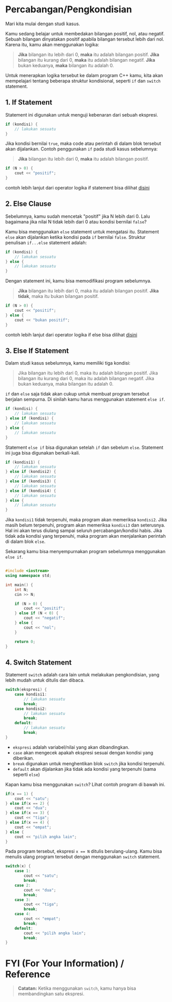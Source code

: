 # Percabangan/Pengkondisian

Mari kita mulai dengan studi kasus.

Kamu sedang belajar untuk membedakan bilangan positif, nol, atau negatif. Sebuah bilangan dinyatakan positif apabila bilangan tersebut lebih dari nol. Karena itu, kamu akan menggunakan logika:

> **Jika** bilangan itu lebih dari 0, **maka** itu adalah bilangan positif.
**Jika** bilangan itu kurang dari 0, **maka** itu adalah bilangan negatif.
**Jika** bukan keduanya, **maka** bilangan itu adalah 0.
> 

Untuk menerapkan logika tersebut ke dalam program C++ kamu, kita akan mempelajari tentang beberapa struktur kondisional, seperti `if` dan `switch` statement.

## 1. If Statement

Statement ini digunakan untuk menguji kebenaran dari sebuah ekspresi.

```cpp
if (kondisi) {
	// lakukan sesuatu
}
```

Jika kondisi bernilai `true`, maka code atau perintah di dalam blok tersebut akan dijalankan. Contoh penggunakan `if` pada studi kasus sebelumnya:

> **Jika** bilangan itu lebih dari 0, **maka** itu adalah bilangan positif.
> 

```cpp
if (N > 0) {
	cout << "positif";
}
```

contoh lebih lanjut dari operator logika if statement bisa dilihat [disini](https://www.youtube.com/watch?v=6dAAX5B85PM&list=PLZS-MHyEIRo4Ze0bbGB1WKBSNMPzi-eWI&index=18)

## 2. Else Clause

Sebelumnya, kamu sudah mencetak "positif" jika N lebih dari 0. Lalu bagaimana jika nilai N tidak lebih dari 0 atau kondisi bernilai `false`?

Kamu bisa menggunakan `else` statement untuk mengatasi itu. Statement `else` akan dijalankan ketika kondisi pada `if` bernilai `false`. Struktur penulisan `if...else` statement adalah:

```cpp
if (kondisi) {
	// lakukan sesuatu
} else {
	// lakukan sesuatu
}
```

Dengan statement ini, kamu bisa memodifikasi program sebelumnya.

> **Jika** bilangan itu lebih dari 0, maka itu adalah bilangan positif.
**Jika** **tidak**, maka itu bukan bilangan positif.
> 

```cpp
if (N > 0) {
	cout << "positif";
} else {
	cout << "bukan positif";
}
```

contoh lebih lanjut dari operator logika if else bisa dilihat [disini](https://www.youtube.com/watch?v=-9IyBehKm4g&list=PLZS-MHyEIRo4Ze0bbGB1WKBSNMPzi-eWI&index=19)

## 3. Else If Statement

Dalam studi kasus sebelumnya, kamu memiliki tiga kondisi:

> Jika bilangan itu lebih dari 0, maka itu adalah bilangan positif.
Jika bilangan itu kurang dari 0, maka itu adalah bilangan negatif.
Jika bukan keduanya, maka bilangan itu adalah 0.
> 

`if` dan `else` saja tidak akan cukup untuk membuat program tersebut berjalan sempurna. Di sinilah kamu harus menggunakan statement `else if`.

```cpp
if (kondisi) {
	// lakukan sesuatu
} else if (kondisi) {
	// lakukan sesuatu
} else {
	// lakukan sesuatu
}
```

Statement `else if` bisa digunakan setelah `if` dan sebelum `else`. Statement ini juga bisa digunakan berkali-kali.

```cpp
if (kondisi1) {
	// lakukan sesuatu
} else if (kondisi2) {
	// lakukan sesuatu
} else if (kondisi3) {
	// lakukan sesuatu
} else if (kondisi4) {
	// lakukan sesuatu
} else {
	// lakukan sesuatu
}
```

Jika `kondisi1` tidak terpenuhi, maka program akan memeriksa `kondisi2`. Jika masih belum terpenuhi, program akan memeriksa `kondisi3` dan seterusnya. Hal ini akan terus diulang sampai seluruh percabangan/kondisi habis. Jika tidak ada kondisi yang terpenuhi, maka program akan menjalankan perintah di dalam blok `else`. 

Sekarang kamu bisa menyempurnakan program sebelumnya menggunakan `else if`.

```cpp

#include <iostream>
using namespace std;

int main() {
	int N;
	cin >> N;

	if (N > 0) {
		cout << "positif";
	} else if (N < 0) {
		cout << "negatif";
	} else {
		cout << "nol";
	}

	return 0;
}
```

## 4. Switch Statement

Statement `switch` adalah cara lain untuk melakukan pengkondisian, yang lebih mudah untuk ditulis dan dibaca. 

```cpp
switch(ekspresi) {
	case kondisi1:
		// lakukan sesuatu
		break;
	case kondisi2:
		// lakukan sesuatu
		break;
	default:
		// lakukan sesuatu
		break;
}
```

- `ekspresi` adalah variabel/nilai yang akan dibandingkan.
- `case` akan mengecek apakah ekspresi sesuai dengan kondisi yang diberikan.
- `break` digunakan untuk menghentikan blok `switch` jika kondisi terpenuhi.
- `default` akan dijalankan jika tidak ada kondisi yang terpenuhi (sama seperti `else`)

Kapan kamu bisa menggunakan `switch`? Lihat contoh program di bawah ini.

```cpp
if(x == 1) {
	cout << "satu";
} else if(x == 2) {
	cout << "dua";
} else if(x == 3) {
	cout << "tiga";
} else if(x == 4) {
	cout << "empat";
} else {
	cout << "pilih angka lain";
}
```

Pada program tersebut, ekspresi `x == N` ditulis berulang-ulang. Kamu bisa menulis ulang program tersebut dengan menggunakan `switch` statement.

```cpp
switch(x) {
	case 1:
		cout << "satu";
		break;
	case 2:
		cout << "dua";
		break;
	case 3:
		cout << "tiga";
		break;
	case 4:
		cout << "empat";
		break;
	default:
		cout << "pilih angka lain";
		break;
}
```

# FYI (For Your Information) / Reference
> **Catatan:** Ketika menggunakan `switch`, kamu hanya bisa membandingkan satu ekspresi.
